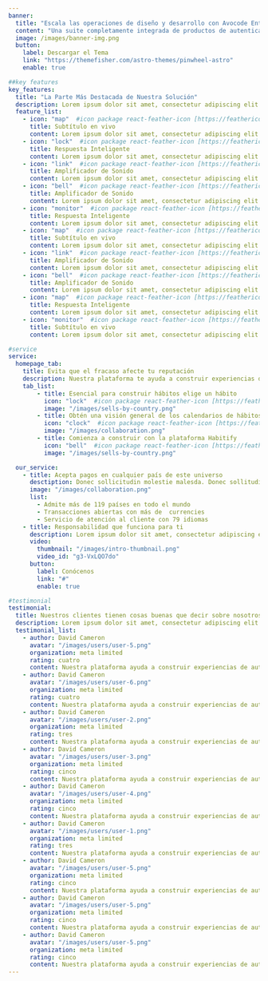 ```yaml
---
banner:
  title: "Escala las operaciones de diseño y desarrollo con Avocode Enterprise"
  content: "Una suite completamente integrada de productos de autenticación y autorización, la plataforma de Stytch elimina el dolor de cabeza de."
  image: /images/banner-img.png
  button:
    label: Descargar el Tema
    link: "https://themefisher.com/astro-themes/pinwheel-astro"
    enable: true

##key features
key_features:
  title: "La Parte Más Destacada de Nuestra Solución"
  description: Lorem ipsum dolor sit amet, consectetur adipiscing elit. Morbi egestas Werat viverra id et aliquet. vulputate egestas sollicitudin.
  feature_list:
    - icon: "map"  #icon package react-feather-icon [https://feathericons.com/]
      title: Subtítulo en vivo
      content: Lorem ipsum dolor sit amet, consectetur adipiscing elit.
    - icon: "lock"  #icon package react-feather-icon [https://feathericons.com/]
      title: Respuesta Inteligente
      content: Lorem ipsum dolor sit amet, consectetur adipiscing elit.
    - icon: "link"  #icon package react-feather-icon [https://feathericons.com/]
      title: Amplificador de Sonido
      content: Lorem ipsum dolor sit amet, consectetur adipiscing elit.
    - icon: "bell"  #icon package react-feather-icon [https://feathericons.com/]
      title: Amplificador de Sonido
      content: Lorem ipsum dolor sit amet, consectetur adipiscing elit.
    - icon: "monitor"  #icon package react-feather-icon [https://feathericons.com/]
      title: Respuesta Inteligente
      content: Lorem ipsum dolor sit amet, consectetur adipiscing elit.
    - icon: "map"  #icon package react-feather-icon [https://feathericons.com/]
      title: Subtítulo en vivo
      content: Lorem ipsum dolor sit amet, consectetur adipiscing elit.
    - icon: "link"  #icon package react-feather-icon [https://feathericons.com/]
      title: Amplificador de Sonido
      content: Lorem ipsum dolor sit amet, consectetur adipiscing elit.
    - icon: "bell"  #icon package react-feather-icon [https://feathericons.com/]
      title: Amplificador de Sonido
      content: Lorem ipsum dolor sit amet, consectetur adipiscing elit.
    - icon: "map"  #icon package react-feather-icon [https://feathericons.com/]
      title: Respuesta Inteligente
      content: Lorem ipsum dolor sit amet, consectetur adipiscing elit.
    - icon: "monitor"  #icon package react-feather-icon [https://feathericons.com/]
      title: Subtítulo en vivo
      content: Lorem ipsum dolor sit amet, consectetur adipiscing elit.

#service
service:
  homepage_tab:
    title: Evita que el fracaso afecte tu reputación
    description: Nuestra plataforma te ayuda a construir experiencias de autenticación seguras que retienen y comprometen a tus usuarios. Nosotros construimos la infraestructura, tú puedes.
    tab_list:
        - title: Esencial para construir hábitos elige un hábito
          icon: "lock"  #icon package react-feather-icon [https://feathericons.com/]
          image: "/images/sells-by-country.png"
        - title: Obtén una visión general de los calendarios de hábitos.
          icon: "clock"  #icon package react-feather-icon [https://feathericons.com/]
          image: "/images/collaboration.png"
        - title: Comienza a construir con la plataforma Habitify
          icon: "bell"  #icon package react-feather-icon [https://feathericons.com/]
          image: "/images/sells-by-country.png"

  our_service:
    - title: Acepta pagos en cualquier país de este universo
      desctiption: Donec sollicitudin molestie malesda. Donec sollitudin molestie malesuada. Mauris pellentesque nec, egestas non nisi. Cras ultricies ligula sed
      image: "/images/collaboration.png"
      list:
        - Admite más de 119 países en todo el mundo
        - Transacciones abiertas con más de  currencies
        - Servicio de atención al cliente con 79 idiomas
    - title: Responsabilidad que funciona para ti
      description: Lorem ipsum dolor sit amet, consectetur adipiscing elit. Morbi egestas Werat viverra id et aliquet. vulputate egestas sollicitudin.
      video:
        thumbnail: "/images/intro-thumbnail.png"
        video_id: "g3-VxLQO7do"
      button:
        label: Conócenos
        link: "#"
        enable: true

#testimonial
testimonial:
  title: Nuestros clientes tienen cosas buenas que decir sobre nosotros
  description: Lorem ipsum dolor sit amet, consectetur adipiscing elit. Morbi egestas Werat viverra id et aliquet. vulputate egestas sollicitudin.
  testimonial_list:
    - author: David Cameron
      avatar: "/images/users/user-5.png"
      organization: meta limited
      rating: cuatro
      content: Nuestra plataforma ayuda a construir experiencias de autenticación seguras y compromete a tus usuarios. Nosotros construimos.
    - author: David Cameron
      avatar: "/images/users/user-6.png"
      organization: meta limited
      rating: cuatro
      content: Nuestra plataforma ayuda a construir experiencias de autenticación seguras y compromete a tus usuarios. Nosotros construimos.
    - author: David Cameron
      avatar: "/images/users/user-2.png"
      organization: meta limited
      rating: tres
      content: Nuestra plataforma ayuda a construir experiencias de autenticación seguras y compromete a tus usuarios. Nosotros construimos.
    - author: David Cameron
      avatar: "/images/users/user-3.png"
      organization: meta limited
      rating: cinco
      content: Nuestra plataforma ayuda a construir experiencias de autenticación seguras y compromete a tus usuarios. Nosotros construimos.
    - author: David Cameron
      avatar: "/images/users/user-4.png"
      organization: meta limited
      rating: cinco
      content: Nuestra plataforma ayuda a construir experiencias de autenticación seguras y compromete a tus usuarios. Nosotros construimos.
    - author: David Cameron
      avatar: "/images/users/user-1.png"
      organization: meta limited
      rating: tres
      content: Nuestra plataforma ayuda a construir experiencias de autenticación seguras y compromete a tus usuarios. Nosotros construimos.
    - author: David Cameron
      avatar: "/images/users/user-5.png"
      organization: meta limited
      rating: cinco
      content: Nuestra plataforma ayuda a construir experiencias de autenticación seguras y compromete a tus usuarios. Nosotros construimos.
    - author: David Cameron
      avatar: "/images/users/user-5.png"
      organization: meta limited
      rating: cinco
      content: Nuestra plataforma ayuda a construir experiencias de autenticación seguras y compromete a tus usuarios. Nosotros construimos.
    - author: David Cameron
      avatar: "/images/users/user-5.png"
      organization: meta limited
      rating: cinco
      content: Nuestra plataforma ayuda a construir experiencias de autenticación seguras y compromete a tus usuarios. Nosotros construimos.
---
```

